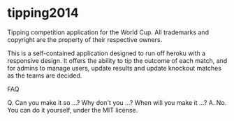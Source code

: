 tipping2014
===========
Tipping competition application for the World Cup. All trademarks and copyright are the property of their respective owners. 

This is a self-contained application designed to run off heroku with a responsive design. It offers the ability to tip the outcome of each match, and for admins to manage users, update results and update knockout matches as the teams are decided.

FAQ

Q. Can you make it so ...? Why don't you ...? When will you make it ...?
A. No. You can do it yourself, under the MIT license.
